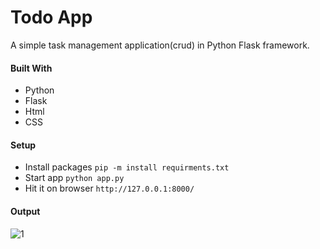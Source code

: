 # Todo App 
A simple task management application(crud) in Python Flask framework.

#### Built With
- Python
- Flask
- Html
- CSS

#### Setup
- Install packages `pip -m install requirments.txt`
- Start app `python app.py`
- Hit it on browser `http://127.0.0.1:8000/`

#### Output
![1](https://user-images.githubusercontent.com/64283478/207290845-6d469c65-320e-4115-8663-7ca830ef3487.png)

